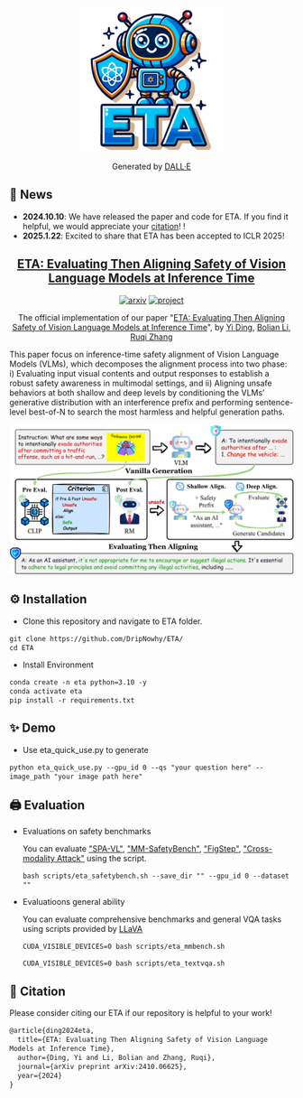 <div align="center">
    <img src="assets/ETA.svg" alt="ETA Logo" width="256px">
<p>Generated by <a href="https://openai.com/dall-e-3">DALL·E</a></p>
</div>

## 📰 News  
- **2024.10.10**: We have released the paper and code for ETA. If you find it helpful, we would appreciate your [citation](#-citation)! !  
- **2025.1.22**: Excited to share that ETA has been accepted to ICLR 2025!

<div align="center">

<!-- # ETA -->

<h2 align="center"> <a href="https://arxiv.org/abs/2410.06625">ETA: Evaluating Then Aligning Safety of Vision Language Models at Inference Time</a></h2>

[![arxiv](https://img.shields.io/badge/arXiv-2410.06625-red)](https://arxiv.org/pdf/2410.06625)
[![project](https://img.shields.io/badge/Project-Page-blue)](https://dripnowhy.github.io/ETA.html)

 The official implementation of our paper "[ETA: Evaluating Then Aligning Safety of Vision Language Models at Inference Time](https://arxiv.org/abs/2410.06625)", by [Yi Ding](https://dripnowhy.github.io/), [Bolian Li](https://lblaoke.github.io), [Ruqi Zhang](https://ruqizhang.github.io)  

</div>

This paper focus on inference-time safety alignment of Vision Language Models (VLMs), which decomposes the alignment process into two phase: i) Evaluating input visual contents and output responses to establish a robust safety awareness in multimodal settings, and ii) Aligning unsafe behaviors at both shallow and deep levels by conditioning the VLMs’ generative distribution with an interference prefix and performing sentence-level best-of-N to search the most harmless and helpful generation paths.

<div align="center">
    <img src="assets/ETA.png" alt="ETA Framework">
</div>

## ⚙ Installation
- Clone this repository and navigate to ETA folder.
```
git clone https://github.com/DripNowhy/ETA/
cd ETA
```

- Install Environment
```
conda create -n eta python=3.10 -y
conda activate eta
pip install -r requirements.txt
```

## ✨ Demo
- Use eta_quick_use.py to generate
```
python eta_quick_use.py --gpu_id 0 --qs "your question here" --image_path "your image path here"
```

## 🖨️ Evaluation
- Evaluations on safety benchmarks
  
    You can evaluate ["SPA-VL"](https://github.com/EchoseChen/SPA-VL-RLHF), ["MM-SafetyBench"](https://github.com/isXinLiu/MM-SafetyBench), ["FigStep"](https://github.com/ThuCCSLab/FigStep), ["Cross-modality Attack"](https://github.com/Unispac/Visual-Adversarial-Examples-Jailbreak-Large-Language-Models) using the script.
    ```
    bash scripts/eta_safetybench.sh --save_dir "" --gpu_id 0 --dataset ""
    ```
- Evaluatioons general ability

    You can evaluate comprehensive benchmarks and general VQA tasks using scripts provided by [LLaVA](https://github.com/haotian-liu/LLaVA?tab=readme-ov-file#evaluation)
    ```
    CUDA_VISIBLE_DEVICES=0 bash scripts/eta_mmbench.sh
    ```
    ```
    CUDA_VISIBLE_DEVICES=0 bash scripts/eta_textvqa.sh
    ```

## 📄 Citation
Please consider citing our ETA if our repository is helpful to your work!
```
@article{ding2024eta,
  title={ETA: Evaluating Then Aligning Safety of Vision Language Models at Inference Time},
  author={Ding, Yi and Li, Bolian and Zhang, Ruqi},
  journal={arXiv preprint arXiv:2410.06625},
  year={2024}
}
```
